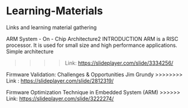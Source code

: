 # Learning-Materials
Links and learning material gathering


ARM System - On - Chip Architecture2 INTRODUCTION ARM is a RISC processor. It is used for small size and high performance applications. Simple architecture
>>>>   Link:   https://slideplayer.com/slide/3334256/

 Firmware Validation: Challenges & Opportunities Jim Grundy >>>>>>>> Link : https://slideplayer.com/slide/2812319/
 
Firmware Optimization Technique in Embedded System (ARM) >>>>>> Link: https://slideplayer.com/slide/3222274/
